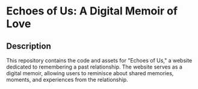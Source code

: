 # Echoes of Us: A Digital Memoir of Love
## Description
This repository contains the code and assets for "Echoes of Us," a website dedicated to remembering a past relationship. The website serves as a digital memoir, allowing users to reminisce about shared memories, moments, and experiences from the relationship.
